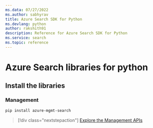 ```yaml
---
ms.data: 07/27/2022
ms.author: sabhyrav
title: Azure Search SDK for Python
ms.devlang: python
author: rakshith91
description: Reference for Azure Search SDK for Python
ms.service: search
ms.topic: reference
---
```

# Azure Search libraries for python

## Install the libraries


### Management

```bash
pip install azure-mgmt-search
```
> [!div class="nextstepaction"]
> [Explore the Management APIs](/python/api/overview/azure/search/management)